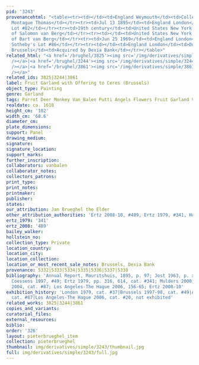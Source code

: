 ```yaml
---
pid: '3243'
provenancehtml: "<table><tr><td></td><td>England Weymouth</td><td>Collection of Captain
  Montague Thomas</td></tr><tr><td>Jul 13 1895</td><td>England London</td><td>Sale
  Lot #82</td></tr><tr><td>19th century</td><td>United States New York NY</td><td>Collection
  of Salomon van Berg</td></tr><tr><td></td><td>United States New York NY</td><td>Collection
  of Bart van Berg</td></tr><tr><td>Jun 25 1969</td><td>England London</td><td>Sale
  Sotheby's Lot #86</td></tr><tr><td></td><td>England London</td><td>Duits Ltd.</td></tr><tr><td>1969</td><td>Belgium
  Brussels</td><td>Acquired by Dexia Bank</td></tr></table>"
related_html: "<a href='/brughel/3825'><img src='/img/derivatives/simple/3825/thumbnail.jpg'
  /></a>|<a href='/brughel/3244'><img src='/img/derivatives/simple/3244/thumbnail.jpg'
  /></a>|<a href='/brughel/3861'><img src='/img/derivatives/simple/3861/thumbnail.jpg'
  /></a>"
related_ids: 3825|3244|3861
label: Fruit Garland with Offering to Ceres (Brussels)
object_type: Painting
genre: Garland
tags: Parrot Deer Monkey Van_Balen Putti Angels Flowers Fruit Garland Vegetables
realdate: ca. 1618
height_cm: '102'
width_cm: '68.6'
diameter_cm:
plate_dimensions:
support: Panel
drawing_medium:
signature:
signature_location:
support_marks:
further_inscription:
collaborators: vanbalen
collaborator_notes:
collectors_patrons:
print_type:
print_notes:
printmaker:
publisher:
states:
our_attribution: Jan Brueghel the Elder
other_attribution_authorities: 'Ertz 2008-10, #489, Ertz 1979, #341, Honig database'
ertz_1979: '341'
ertz_2008: '489'
bailey_walker:
hollstein_no:
collection_type: Private
location_country:
location_city:
location_collection:
location_or_most_recent_sale_notes: Brussels, Dexia Bank
provenance: 5332|5333|5334|5335|5336|5337|5338
bibliography: 'Annual Report, Mauritshuis, 1895, p. 97; Jost 1963, p. xi; Balis &
  Coessens 1997, #49; Ertz 1979, pp. 316, 614, cat. #341; Mulders 2000, p.120; Werche
  2004, cat. #87; Los Angeles-The Hague 2006, 156-65; Ertz 2008-10'
exhibition_history: 'London 1979, cat. #37|Brussels 1997-98, cat. #49|Antwerp 1998,
  cat. #87|Los Angeles-The Hague 2006, cat. #20, not exhibited'
related_works: 3825|3244|3861
copies_and_variants:
curatorial_files:
external_resources:
biblio:
order: '326'
layout: pieterbrueghel_item
collection: pieterbrueghel
thumbnail: img/derivatives/simple/3243/thumbnail.jpg
full: img/derivatives/simple/3243/full.jpg
---
```

